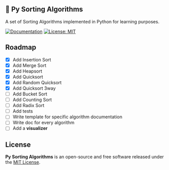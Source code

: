 ## 🐍 Py Sorting Algorithms
A set of Sorting Algorithms implemented in Python for learning purposes.

[![Documentation](https://img.shields.io/badge/Documentation-complete-green.svg?style=flat)](https://github.com/thelicato/py-sorting-algorithms/blob/main/README.md)
[![License: MIT](https://img.shields.io/badge/License-MIT-yellow.svg)](https://github.com/thelicato/py-sorting-algorithms/blob/main/LICENSE)

## Roadmap
- [x] Add Insertion Sort
- [x] Add Merge Sort
- [x] Add Heapsort
- [x] Add Quicksort
- [x] Add Random Quicksort
- [x] Add Quicksort 3way
- [ ] Add Bucket Sort
- [ ] Add Counting Sort
- [ ] Add Radix Sort
- [ ] Add tests
- [ ] Write template for specific algorithm documentation
- [ ] Write doc for every algorithm
- [ ] Add a **visualizer**

## License
**Py Sorting Algorithms** is an open-source and free software released under the [MIT License](/LICENSE).